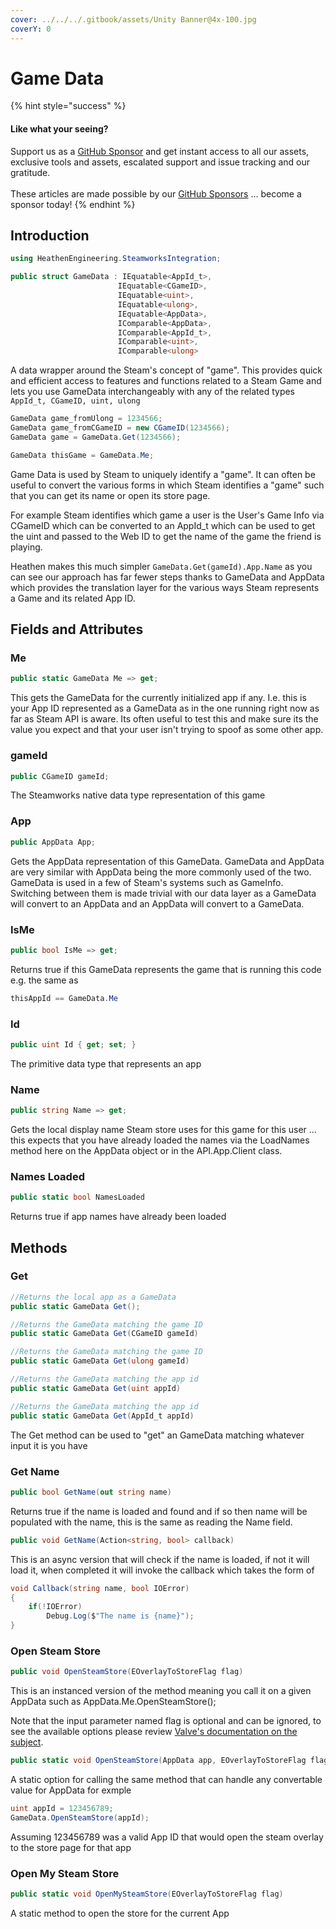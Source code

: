 ```yaml
---
cover: ../../../.gitbook/assets/Unity Banner@4x-100.jpg
coverY: 0
---
```


# Game Data

{% hint style="success" %}
#### Like what your seeing?

Support us as a [GitHub Sponsor](../../../become-a-sponsor/) and get instant access to all our assets, exclusive tools and assets, escalated support and issue tracking and our gratitude.\
\
These articles are made possible by our [GitHub Sponsors](../../../become-a-sponsor/) ... become a sponsor today!
{% endhint %}

## Introduction

```csharp
using HeathenEngineering.SteamworksIntegration;
```

```csharp
public struct GameData : IEquatable<AppId_t>, 
                        IEquatable<CGameID>, 
                        IEquatable<uint>, 
                        IEquatable<ulong>, 
                        IEquatable<AppData>, 
                        IComparable<AppData>, 
                        IComparable<AppId_t>, 
                        IComparable<uint>, 
                        IComparable<ulong>
```

A data wrapper around the Steam's concept of "game". This provides quick and efficient access to features and functions related to a Steam Game and lets you use GameData interchangeably with any of the related types `AppId_t, CGameID, uint, ulong`

```csharp
GameData game_fromUlong = 1234566;
GameData game_fromCGameID = new CGameID(1234566);
GameData game = GameData.Get(1234566);

GameData thisGame = GameData.Me;
```

Game Data is used by Steam to uniquely identify a "game". It can often be useful to convert the various forms in which Steam identifies a "game" such that you can get its name or open its store page.&#x20;

For example Steam identifies which game a user is the User's Game Info via CGameID which can be converted to an AppId\_t which can be used to get the uint and passed to the Web ID to get the name of the game the friend is playing.

Heathen makes this much simpler `GameData.Get(gameId).App.Name` as you can see our approach has far fewer steps thanks to GameData and AppData which provides the translation layer for the various ways Steam represents a Game and its related App ID.

## Fields and Attributes

### Me

```csharp
public static GameData Me => get;
```

This gets the GameData for the currently initialized app if any. I.e. this is your App ID represented as a GameData as in the one running right now as far as Steam API is aware. Its often useful to test this and make sure its the value you expect and that your user isn't trying to spoof as some other app.

### gameId

```csharp
public CGameID gameId;
```

The Steamworks native data type representation of this game

### App

```csharp
public AppData App;
```

Gets the AppData representation of this GameData. GameData and AppData are very similar with AppData being the more commonly used of the two. GameData is used in a few of Steam's systems such as GameInfo. Switching between them is made trivial with our data layer as a GameData will convert to an AppData and an AppData will convert to a GameData.

### IsMe

```csharp
public bool IsMe => get;
```

Returns true if this GameData represents the game that is running this code e.g. the same as

```csharp
thisAppId == GameData.Me
```

### Id

```csharp
public uint Id { get; set; }
```

The primitive data type that represents an app

### Name

```csharp
public string Name => get;
```

Gets the local display name Steam store uses for this game for this user ... this expects that you have already loaded the names via the LoadNames method here on the AppData object or in the API.App.Client class.

### Names Loaded

```csharp
public static bool NamesLoaded
```

Returns true if app names have already been loaded

## Methods

### Get

```csharp
//Returns the local app as a GameData
public static GameData Get();

//Returns the GameData matching the game ID
public static GameData Get(CGameID gameId)

//Returns the GameData matching the game ID
public static GameData Get(ulong gameId)

//Returns the GameData matching the app id
public static GameData Get(uint appId)

//Returns the GameData matching the app id
public static GameData Get(AppId_t appId)
```

The Get method can be used to "get" an GameData matching whatever input it is you have

### Get Name

```csharp
public bool GetName(out string name)
```

Returns true if the name is loaded and found and if so then name will be populated with the name, this is the same as reading the Name field.

```csharp
public void GetName(Action<string, bool> callback)
```

This is an async version that will check if the name is loaded, if not it will load it, when completed it will invoke the callback which takes the form of

```csharp
void Callback(string name, bool IOError)
{
    if(!IOError)
        Debug.Log($"The name is {name}");
}
```

### Open Steam Store

```csharp
public void OpenSteamStore(EOverlayToStoreFlag flag)
```

This is an instanced version of the method meaning you call it on a given AppData such as AppData.Me.OpenSteamStore();

Note that the input parameter named flag is optional and can be ignored, to see the available options please review [Valve's documentation on the subject](https://partner.steamgames.com/doc/api/ISteamFriends#EOverlayToStoreFlag).

```csharp
public static void OpenSteamStore(AppData app, EOverlayToStoreFlag flag)
```

A static option for calling the same method that can handle any convertable value for AppData for exmple

```csharp
uint appId = 123456789;
GameData.OpenSteamStore(appId);
```

Assuming 123456789 was a valid App ID that would open the steam overlay to the store page for that app

### Open My Steam Store

```csharp
public static void OpenMySteamStore(EOverlayToStoreFlag flag)
```

A static method to open the store for the current App
